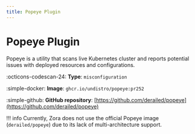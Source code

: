 ```yaml
---
title: Popeye Plugin 
---
```


# Popeye Plugin

Popeye is a utility that scans live Kubernetes cluster and reports potential issues with deployed resources and configurations.

:octicons-codescan-24: **Type**: `misconfiguration`

:simple-docker: **Image**: `ghcr.io/undistro/popeye:pr252`

:simple-github: **GitHub repository**: [https://github.com/derailed/popeye](https://github.com/derailed/popeye)

!!! info
    Currently, Zora does not use the official Popeye image (`derailed/popeye`) due to its lack of multi-architecture support.

